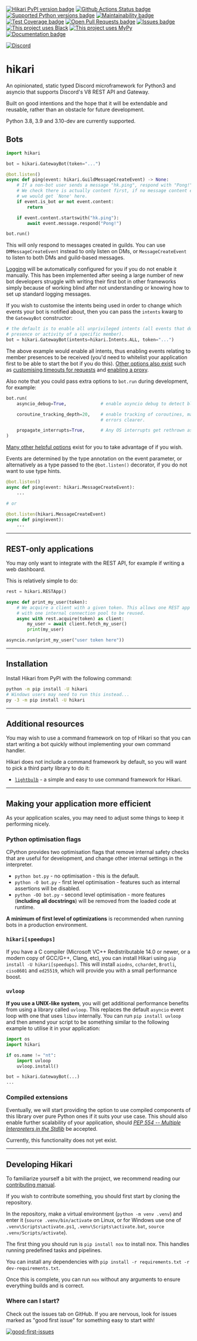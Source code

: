 [![Hikari PyPI version badge](https://img.shields.io/pypi/v/hikari)](https://pypi.org/project/hikari)
[![Github Actions Status badge](https://github.com/hikari-py/hikari/actions/workflows/ci.yml/badge.svg?branch=master&event=push)](https://github.com/hikari-py/hikari/actions)
[![Supported Python versions badge](https://img.shields.io/pypi/pyversions/hikari)](https://pypi.org/project/hikari)
[![Maintainability badge](https://api.codeclimate.com/v1/badges/f95070b25136a69b0589/maintainability)](https://codeclimate.com/github/hikari-py/hikari/maintainability)
[![Test Coverage badge](https://api.codeclimate.com/v1/badges/f95070b25136a69b0589/test_coverage)](https://codeclimate.com/github/hikari-py/hikari/test_coverage)
[![Open Pull Requests badge](https://img.shields.io/github/issues-pr/hikari-py/hikari)](https://github.com/hikari-py/hikari/pulls)
[![Issues badge](https://img.shields.io/github/issues-raw/hikari-py/hikari)](https://github.com/hikari-py/hikari/issues)
[![This project uses Black](https://img.shields.io/badge/code%20style-black-000000.svg)](https://pypi.org/project/black/)
[![This project uses MyPy](http://www.mypy-lang.org/static/mypy_badge.svg)](https://pypi.org/project/mypy/)
[![Documentation badge](https://img.shields.io/badge/documentation-up-00FF00.svg)](https://hikari-py.github.io/hikari/hikari)

[![Discord](https://discord.com/api/guilds/574921006817476608/widget.png?style=banner2)](https://discord.gg/Jx4cNGG)

# hikari

An opinionated, static typed Discord microframework for Python3 and asyncio that supports Discord's V8 REST API and
Gateway.

Built on good intentions and the hope that it will be extendable and reusable, rather than an obstacle for future
development.

Python 3.8, 3.9 and 3.10-dev are currently supported.

## Bots

```py
import hikari

bot = hikari.GatewayBot(token="...")

@bot.listen()
async def ping(event: hikari.GuildMessageCreateEvent) -> None:
    # If a non-bot user sends a message "hk.ping", respond with "Pong!"
    # We check there is actually content first, if no message content exists,
    # we would get `None' here.
    if event.is_bot or not event.content:
        return

    if event.content.startswith("hk.ping"):
        await event.message.respond("Pong!")

bot.run()
```

This will only respond to messages created in guilds. You can use `DMMessageCreateEvent` instead to only listen on
DMs, or `MessageCreateEvent` to listen to both DMs and guild-based messages.

[Logging](https://docs.python.org/3/library/logging.html) will be automatically configured for you if you do not
enable it manually. This has been implemented after seeing a large number of new bot developers struggle with
writing their first bot in other frameworks simply because of working blind after not understanding or knowing how
to set up standard logging messages.

If you wish to customise the intents being used in order to change which events your bot is notified about, then you
can pass the `intents` kwarg to the `GatewayBot` constructor:

```py
# the default is to enable all unprivileged intents (all events that do not target the
# presence or activity of a specific member).
bot = hikari.GatewayBot(intents=hikari.Intents.ALL, token="...")
```

The above example would enable all intents, thus enabling events relating to member presences to be received
(you'd need to whitelist your application first to be able to start the bot if you do this).
[Other options also exist](https://hikari-py.github.io/hikari/hikari/impl/bot.html#hikari.impl.bot.GatewayBot) such as
[customising timeouts for requests](https://hikari-py.github.io/hikari/hikari/config.html#hikari.config.HTTPSettings.timeouts)
and [enabling a proxy](https://hikari-py.github.io/hikari/hikari/config.html#hikari.config.ProxySettings).

Also note that you could pass extra options to `bot.run` during development, for example:

```py
bot.run(
    asyncio_debug=True,             # enable asyncio debug to detect blocking and slow code.

    coroutine_tracking_depth=20,    # enable tracking of coroutines, makes some asyncio
                                    # errors clearer.

    propagate_interrupts=True,      # Any OS interrupts get rethrown as errors.
)
```

[Many other helpful options](https://hikari-py.github.io/hikari/hikari/impl/bot.html#hikari.impl.bot.GatewayBot.run)
exist for you to take advantage of if you wish.

Events are determined by the type annotation on the event parameter, or alternatively as a type passed to the
`@bot.listen()` decorator, if you do not want to use type hints.

```py
@bot.listen()
async def ping(event: hikari.MessageCreateEvent):
    ...

# or

@bot.listen(hikari.MessageCreateEvent)
async def ping(event):
    ...
```

---

## REST-only applications

You may only want to integrate with the REST API, for example if writing a web dashboard.

This is relatively simple to do:

```py
rest = hikari.RESTApp()

async def print_my_user(token):
    # We acquire a client with a given token. This allows one REST app instance
    # with one internal connection pool to be reused.
    async with rest.acquire(token) as client:
        my_user = await client.fetch_my_user()
        print(my_user)

asyncio.run(print_my_user("user token here"))
```

----

## Installation

Install Hikari from PyPI with the following command:

```bash
python -m pip install -U hikari
# Windows users may need to run this instead...
py -3 -m pip install -U hikari
```

---

## Additional resources

You may wish to use a command framework on top of Hikari so that you can start writing a bot quickly without
implementing your own command handler.

Hikari does not include a command framework by default, so you will want to pick a third party library to do it:

- [`lightbulb`](https://github.com/tandemdude/hikari-lightbulb) - a simple and easy to use command framework for Hikari.

---

## Making your application more efficient

As your application scales, you may need to adjust some things to keep it performing nicely.

### Python optimisation flags

CPython provides two optimisation flags that remove internal safety checks that are useful for development, and change
other internal settings in the interpreter.

- `python bot.py` - no optimisation - this is the default.
- `python -O bot.py` - first level optimisation - features such as internal
    assertions will be disabled.
- `python -OO bot.py` - second level optimisation - more features (**including
    all docstrings**) will be removed from the loaded code at runtime.

**A minimum of first level of optimizations** is recommended when running bots in a production environment.

### `hikari[speedups]`

If you have a C compiler (Microsoft VC++ Redistributable 14.0 or newer, or a modern copy of GCC/G++, Clang, etc), you
can install Hikari using `pip install -U hikari[speedups]`. This will install `aiodns`, `cchardet`, `Brotli`,
`ciso8601` and `ed25519`, which will provide you with a small performance boost.

### `uvloop`

**If you use a UNIX-like system**, you will get additional performance benefits from using a library called `uvloop`.
This replaces the default `asyncio` event loop with one that uses `libuv` internally. You can run `pip install uvloop`
and then amend your script to be something similar to the following example to utilise it in your application:

```py
import os
import hikari

if os.name != "nt":
    import uvloop
    uvloop.install()

bot = hikari.GatewayBot(...)
...
```

### Compiled extensions

Eventually, we will start providing the option to use compiled components of this library over pure Python ones if it
suits your use case. This should also enable further scalability of your application, should
[_PEP 554 -- Multiple Interpreters in the Stdlib_](https://www.python.org/dev/peps/pep-0554/#abstract) be accepted.

Currently, this functionality does not yet exist.

---

## Developing Hikari

To familiarize yourself a bit with the project, we recommend reading our
[contributing manual](https://github.com/hikari-py/hikari/blob/master/CONTRIBUTING.md).

If you wish to contribute something, you should first start by cloning the repository.

In the repository, make a virtual environment (`python -m venv .venv`) and enter it (`source .venv/bin/activate` on
Linux, or for Windows use one of `.venv\Scripts\activate.ps1`, `.venv\Scripts\activate.bat`,
`source .venv/Scripts/activate`).

The first thing you should run is `pip install nox` to install nox. This handles running predefined tasks and pipelines.

You can install any dependencies with `pip install -r requirements.txt -r dev-requirements.txt`.

Once this is complete, you can run `nox` without any arguments to ensure everything builds and is correct.

### Where can I start?

Check out the issues tab on GitHub. If you are nervous, look for issues marked as "good first issue" for something
easy to start with!

[![good-first-issues](https://img.shields.io/github/issues/hikari-py/hikari/good%20first%20issue)](https://github.com/hikari-py/hikari/issues?q=is%3Aopen+is%3Aissue+label%3A%22good+first+issue%22)
